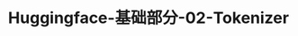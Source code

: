 ---
title: Huggingface-基础部分-02-Tokenizer
cover: /img/huggingface.png
top_img: /img/huggingface_long.png
---